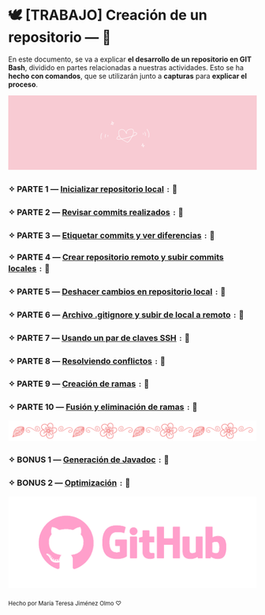 # 🕊 [**TRABAJO**] Creación de un repositorio ― 🌸

En este documento, se va a explicar **el desarrollo de un repositorio en GIT Bash**, dividido en partes relacionadas a nuestras actividades. Esto se ha **hecho con comandos**, que se utilizarán junto a **capturas** para **explicar el proceso**.

![banner](https://github.com/divinegarden/pruebas-teresa/blob/master/apuntes/imagenesProyecto/cutie_banner.gif)

### ✧ PARTE 1 ― [Inicializar repositorio local](https://github.com/divinegarden/pruebas-teresa/blob/master/apuntes/parte1.MD)﹕🍶
### ✧ PARTE 2 ― [Revisar commits realizados](https://github.com/divinegarden/pruebas-teresa/blob/master/apuntes/parte2.MD)﹕🌾
### ✧ PARTE 3 ― [Etiquetar commits y ver diferencias](https://github.com/divinegarden/pruebas-teresa/blob/master/apuntes/parte3.MD)﹕🌼
### ✧ PARTE 4 ― [Crear repositorio remoto y subir commits locales](https://github.com/divinegarden/pruebas-teresa/blob/master/apuntes/parte4.MD)﹕🎀
### ✧ PARTE 5 ― [Deshacer cambios en repositorio local](https://github.com/divinegarden/pruebas-teresa/blob/master/apuntes/parte5.MD)﹕🐰
### ✧ PARTE 6 ― [Archivo .gitignore y subir de local a remoto](https://github.com/divinegarden/pruebas-teresa/blob/master/apuntes/parte6.MD)﹕🍰
### ✧ PARTE 7 ― [Usando un par de claves SSH](https://github.com/divinegarden/pruebas-teresa/blob/master/apuntes/parte7.MD)﹕🍥
### ✧ PARTE 8 ― [Resolviendo conflictos](https://github.com/divinegarden/pruebas-teresa/blob/master/apuntes/parte8.MD)﹕🎍
### ✧ PARTE 9 ― [Creación de ramas](https://github.com/divinegarden/pruebas-teresa/blob/master/apuntes/parte9.MD)﹕🔔
### ✧ PARTE 10 ― [Fusión y eliminación de ramas](https://github.com/divinegarden/pruebas-teresa/blob/master/apuntes/parte10.MD)﹕🍨

![divider](https://github.com/divinegarden/pruebas-teresa/blob/master/apuntes/imagenesProyecto/divider.png)

### ✧ BONUS 1 ― [Generación de Javadoc](https://github.com/divinegarden/pruebas-teresa/blob/master/apuntes/bonus1.MD)﹕📜
### ✧ BONUS 2 ― [Optimización](https://github.com/divinegarden/pruebas-teresa/blob/master/apuntes/bonus2.MD)﹕🍙

![pink](https://github.com/divinegarden/pruebas-teresa/blob/master/apuntes/imagenesProyecto/pinkgithub.png)

<sub> Hecho por María Teresa Jiménez Olmo ♡ </sub>
